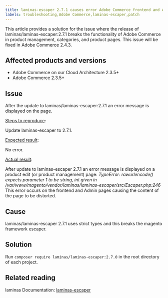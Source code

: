 ```yaml
---
title: laminas-escaper 2.7.1 causes error Adobe Commerce frontend and Admin pages
labels: troubleshooting,Adobe Commerce,laminas-escaper,patch
---
```

This article provides a solution for the issue where the release of laminas/laminas-escaper:2.7.1 breaks the functionality of Adobe Commerce in product management, categories, and product pages. This issue will be fixed in Adobe Commerce 2.4.3.

## Affected products and versions

* Adobe Commerce on our Cloud Architecture 2.3.5+
* Adobe Commerce 2.3.5+

## Issue

After the update to laminas/laminas-escaper:2.7.1 an error message is displayed on the page.

<u>Steps to reproduce</u>:

Update laminas-escaper to 2.7.1.

<u>Expected result</u>:

No error.

<u>Actual result</u>:

After update to laminas-escaper 2.7.1 an error message is displayed on a product edit (or product management) page: *TypeError: rawurlencode() expects parameter 1 to be string, int given in /var/www/magento/vendor/laminas/laminas-escaper/src/Escaper.php:246*
This error occurs on the frontend and Admin pages causing the content of the page to be distorted.

## Cause

laminas/laminas-escaper 2.7.1 uses strict types and this breaks the magento framework escaper.

## Solution

Run `composer require laminas/laminas-escaper:2.7.0` in the root directory of each project.

## Related reading

laminas Documentation: [laminas-escaper](https://docs.laminas.dev/laminas-escaper/)
